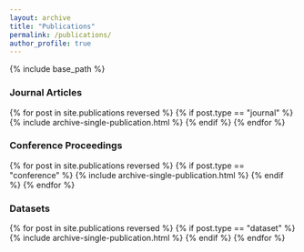 ```yaml
---
layout: archive
title: "Publications"
permalink: /publications/
author_profile: true
---
```


{% include base_path %}

### Journal Articles

{% for post in site.publications reversed %}
  {% if post.type == "journal" %}
    {% include archive-single-publication.html %}
  {% endif %}
{% endfor %}

### Conference Proceedings

{% for post in site.publications reversed %}
  {% if post.type == "conference" %}
    {% include archive-single-publication.html %}
  {% endif %}
{% endfor %}

### Datasets

{% for post in site.publications reversed %}
  {% if post.type == "dataset" %}
    {% include archive-single-publication.html %}
  {% endif %}
{% endfor %}
